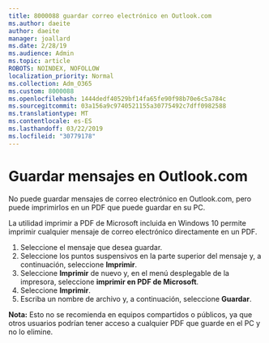 ```yaml
---
title: 8000088 guardar correo electrónico en Outlook.com
ms.author: daeite
author: daeite
manager: joallard
ms.date: 2/28/19
ms.audience: Admin
ms.topic: article
ROBOTS: NOINDEX, NOFOLLOW
localization_priority: Normal
ms.collection: Adm_O365
ms.custom: 8000088
ms.openlocfilehash: 1444dedf40529bf14fa65fe90f98b70e6c5a784c
ms.sourcegitcommit: 03a156a9c9740521155a30775492c7dff0982588
ms.translationtype: MT
ms.contentlocale: es-ES
ms.lasthandoff: 03/22/2019
ms.locfileid: "30779178"
---
```

# <a name="saving-messages-in-outlookcom"></a>Guardar mensajes en Outlook.com

No puede guardar mensajes de correo electrónico en Outlook.com, pero puede imprimirlos en un PDF que puede guardar en su PC.

La utilidad imprimir a PDF de Microsoft incluida en Windows 10 permite imprimir cualquier mensaje de correo electrónico directamente en un PDF.

1. Seleccione el mensaje que desea guardar.
2. Seleccione los puntos suspensivos en la parte superior del mensaje y, a continuación, seleccione **Imprimir**.
3. Seleccione **Imprimir** de nuevo y, en el menú desplegable de la impresora, seleccione **imprimir en PDF de Microsoft**.
4. Seleccione **Imprimir**.
5. Escriba un nombre de archivo y, a continuación, seleccione **Guardar**.

**Nota:** Esto no se recomienda en equipos compartidos o públicos, ya que otros usuarios podrían tener acceso a cualquier PDF que guarde en el PC y no lo elimine.